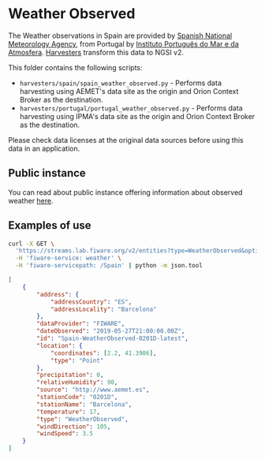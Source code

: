 # Weather Observed

The Weather observations in Spain are provided by
[Spanish National Meteorology Agency](http://aemet.es), from Portugal by
[Instituto Português do Mar e da Atmosfera](http://www.ipma.pt/pt).
[Harvesters](./harvesters) transform this data to NGSI v2.

This folder contains the following scripts:

-   `harvesters/spain/spain_weather_observed.py` - Performs data harvesting
    using AEMET's data site as the origin and Orion Context Broker as the
    destination.
-   `harvesters/portugal/portugal_weather_observed.py` - Performs data
    harvesting using IPMA's data site as the origin and Orion Context Broker as
    the destination.

Please check data licenses at the original data sources before using this data
in an application.

## Public instance

You can read about public instance offering information about observed weather
[here](../../gsma.md).

## Examples of use

```bash
curl -X GET \
  'https://streams.lab.fiware.org/v2/entities?type=WeatherObserved&options=keyValues&q=address.addressLocality:Barcelona' \
  -H 'fiware-service: weather' \
  -H 'fiware-servicepath: /Spain' | python -m json.tool
```

```json
[
    {
        "address": {
            "addressCountry": "ES",
            "addressLocality": "Barcelona"
        },
        "dataProvider": "FIWARE",
        "dateObserved": "2019-05-27T21:00:00.00Z",
        "id": "Spain-WeatherObserved-0201D-latest",
        "location": {
            "coordinates": [2.2, 41.3906],
            "type": "Point"
        },
        "precipitation": 0,
        "relativeHumidity": 90,
        "source": "http://www.aemet.es",
        "stationCode": "0201D",
        "stationName": "Barcelona",
        "temperature": 17,
        "type": "WeatherObserved",
        "windDirection": 105,
        "windSpeed": 3.5
    }
]
```
